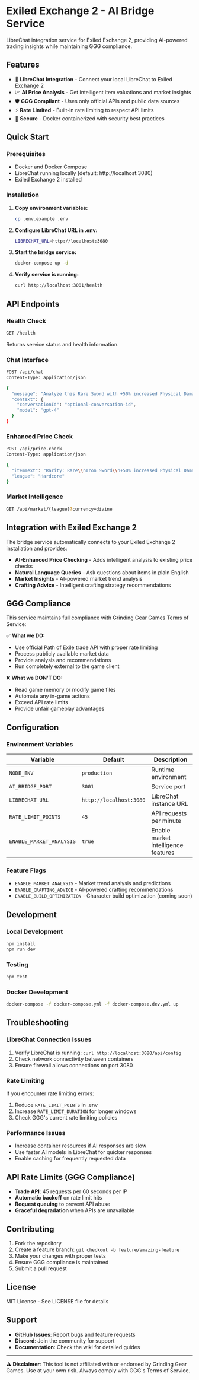 # Exiled Exchange 2 - AI Bridge Service

LibreChat integration service for Exiled Exchange 2, providing AI-powered trading insights while maintaining GGG compliance.

## Features

- 🤖 **LibreChat Integration** - Connect your local LibreChat to Exiled Exchange 2
- 📈 **AI Price Analysis** - Get intelligent item valuations and market insights  
- 🛡️ **GGG Compliant** - Uses only official APIs and public data sources
- ⚡ **Rate Limited** - Built-in rate limiting to respect API limits
- 🔐 **Secure** - Docker containerized with security best practices

## Quick Start

### Prerequisites
- Docker and Docker Compose
- LibreChat running locally (default: http://localhost:3080)
- Exiled Exchange 2 installed

### Installation

1. **Copy environment variables:**
   ```bash
   cp .env.example .env
   ```

2. **Configure LibreChat URL in .env:**
   ```bash
   LIBRECHAT_URL=http://localhost:3080
   ```

3. **Start the bridge service:**
   ```bash
   docker-compose up -d
   ```

4. **Verify service is running:**
   ```bash
   curl http://localhost:3001/health
   ```

## API Endpoints

### Health Check
```bash
GET /health
```
Returns service status and health information.

### Chat Interface
```bash
POST /api/chat
Content-Type: application/json

{
  "message": "Analyze this Rare Sword with +50% increased Physical Damage",
  "context": {
    "conversationId": "optional-conversation-id",
    "model": "gpt-4"
  }
}
```

### Enhanced Price Check
```bash
POST /api/price-check
Content-Type: application/json

{
  "itemText": "Rarity: Rare\\nIron Sword\\n+50% increased Physical Damage",
  "league": "Hardcore"
}
```

### Market Intelligence
```bash
GET /api/market/{league}?currency=divine
```

## Integration with Exiled Exchange 2

The bridge service automatically connects to your Exiled Exchange 2 installation and provides:

- **AI-Enhanced Price Checking** - Adds intelligent analysis to existing price checks
- **Natural Language Queries** - Ask questions about items in plain English  
- **Market Insights** - AI-powered market trend analysis
- **Crafting Advice** - Intelligent crafting strategy recommendations

## GGG Compliance

This service maintains full compliance with Grinding Gear Games Terms of Service:

✅ **What we DO:**
- Use official Path of Exile trade API with proper rate limiting
- Process publicly available market data
- Provide analysis and recommendations
- Run completely external to the game client

❌ **What we DON'T DO:**
- Read game memory or modify game files
- Automate any in-game actions
- Exceed API rate limits
- Provide unfair gameplay advantages

## Configuration

### Environment Variables

| Variable | Default | Description |
|----------|---------|-------------|
| `NODE_ENV` | `production` | Runtime environment |
| `AI_BRIDGE_PORT` | `3001` | Service port |
| `LIBRECHAT_URL` | `http://localhost:3080` | LibreChat instance URL |
| `RATE_LIMIT_POINTS` | `45` | API requests per minute |
| `ENABLE_MARKET_ANALYSIS` | `true` | Enable market intelligence features |

### Feature Flags

- `ENABLE_MARKET_ANALYSIS` - Market trend analysis and predictions
- `ENABLE_CRAFTING_ADVICE` - AI-powered crafting recommendations  
- `ENABLE_BUILD_OPTIMIZATION` - Character build optimization (coming soon)

## Development

### Local Development
```bash
npm install
npm run dev
```

### Testing
```bash
npm test
```

### Docker Development
```bash
docker-compose -f docker-compose.yml -f docker-compose.dev.yml up
```

## Troubleshooting

### LibreChat Connection Issues
1. Verify LibreChat is running: `curl http://localhost:3080/api/config`
2. Check network connectivity between containers
3. Ensure firewall allows connections on port 3080

### Rate Limiting
If you encounter rate limiting errors:
1. Reduce `RATE_LIMIT_POINTS` in .env
2. Increase `RATE_LIMIT_DURATION` for longer windows
3. Check GGG's current rate limiting policies

### Performance Issues
- Increase container resources if AI responses are slow
- Use faster AI models in LibreChat for quicker responses
- Enable caching for frequently requested data

## API Rate Limits (GGG Compliance)

- **Trade API**: 45 requests per 60 seconds per IP
- **Automatic backoff** on rate limit hits
- **Request queuing** to prevent API abuse
- **Graceful degradation** when APIs are unavailable

## Contributing

1. Fork the repository
2. Create a feature branch: `git checkout -b feature/amazing-feature`
3. Make your changes with proper tests
4. Ensure GGG compliance is maintained
5. Submit a pull request

## License

MIT License - See LICENSE file for details

## Support

- **GitHub Issues**: Report bugs and feature requests
- **Discord**: Join the community for support
- **Documentation**: Check the wiki for detailed guides

---

**⚠️ Disclaimer**: This tool is not affiliated with or endorsed by Grinding Gear Games. Use at your own risk. Always comply with GGG's Terms of Service.